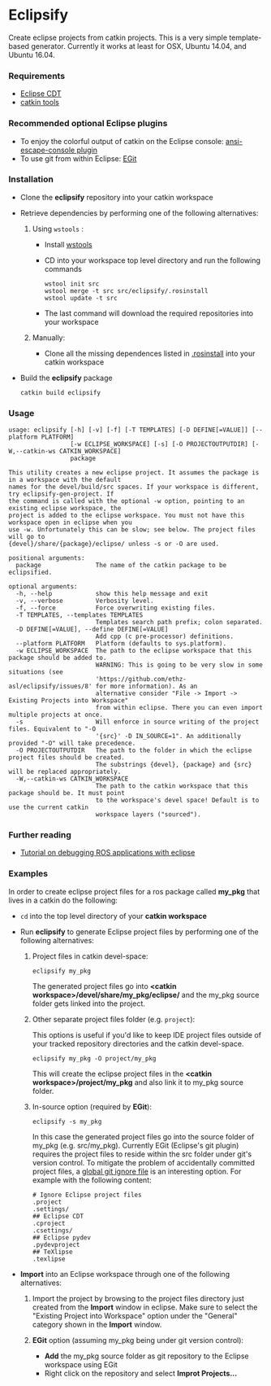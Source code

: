 # Eclipsify
Create eclipse projects from catkin projects. This is a very simple template-based generator. Currently it works at least for OSX, Ubuntu 14.04, and Ubuntu 16.04.


### Requirements
* [Eclipse CDT](https://www.eclipse.org/cdt/)
* [catkin tools](https://catkin-tools.readthedocs.io/)

### Recommended optional Eclipse plugins
* To enjoy the colorful output of catkin on the Eclipse console: [ansi-escape-console plugin](https://marketplace.eclipse.org/content/ansi-escape-console)
* To use git from within Eclipse: [EGit](http://www.eclipse.org/egit/)

### Installation
- Clone the **eclipsify** repository into your catkin workspace

- Retrieve dependencies by performing one of the following alternatives:
  1. Using `wstools` :
      - Install [wstools](http://wiki.ros.org/wstool)
      - CD into your workspace top level directory and run the following commands

          ```
          wstool init src
          wstool merge -t src src/eclipsify/.rosinstall
          wstool update -t src
        ```
      - The last command will download the required repositories into your workspace

  2. Manually:
      - Clone all the missing dependences listed in [.rosinstall](.rosinstall) into your catkin workspace

- Build the **eclipsify** package

  ```
  catkin build eclipsify
  ```

### Usage

```    
usage: eclipsify [-h] [-v] [-f] [-T TEMPLATES] [-D DEFINE[=VALUE]] [--platform PLATFORM]
                 [-w ECLIPSE_WORKSPACE] [-s] [-O PROJECTOUTPUTDIR] [-W,--catkin-ws CATKIN_WORKSPACE]
                 package

This utility creates a new eclipse project. It assumes the package is in a workspace with the default
names for the devel/build/src spaces. If your workspace is different, try eclipsify-gen-project. If
the command is called with the optional -w option, pointing to an existing eclipse workspace, the
project is added to the eclipse workspace. You must not have this workspace open in eclipse when you
use -w. Unfortunately this can be slow; see below. The project files will go to
{devel}/share/{package}/eclipse/ unless -s or -O are used.

positional arguments:
  package               The name of the catkin package to be eclipsified.

optional arguments:
  -h, --help            show this help message and exit
  -v, --verbose         Verbosity level.
  -f, --force           Force overwriting existing files.
  -T TEMPLATES, --templates TEMPLATES
                        Templates search path prefix; colon separated.
  -D DEFINE[=VALUE], --define DEFINE[=VALUE]
                        Add cpp (c pre-processor) definitions.
  --platform PLATFORM   Platform (defaults to sys.platform).
  -w ECLIPSE_WORKSPACE  The path to the eclipse workspace that this package should be added to.
                        WARNING: This is going to be very slow in some situations (see
                        'https://github.com/ethz-asl/eclipsify/issues/8' for more information). As an
                        alternative consider "File -> Import -> Existing Projects into Workspace"
                        from within eclipse. There you can even import multiple projects at once.
  -s                    Will enforce in source writing of the project files. Equivalent to "-O
                        '{src}' -D IN_SOURCE=1". An additionally provided "-O" will take precedence.
  -O PROJECTOUTPUTDIR   The path to the folder in which the eclipse project files should be created.
                        The substrings {devel}, {package} and {src} will be replaced appropriately.
  -W,--catkin-ws CATKIN_WORKSPACE
                        The path to the catkin workspace that this package should be. It must point
                        to the workspace's devel space! Default is to use the current catkin
                        workspace layers ("sourced").
```

### Further reading
* [Tutorial on debugging ROS applications with eclipse](https://github.com/jrgnicho/ros_development_config/blob/master/gdb/README.md)


### Examples
In order to create eclipse project files for a ros package called **my_pkg** that lives in a 
catkin do the following:

- `cd` into the top level directory of your **catkin workspace**

- Run **eclipsify** to generate Eclipse project files by performing one of the following alternatives:
  1. Project files in catkin devel-space:
      ```
      eclipsify my_pkg
      ```
      The generated project files go into **\<catkin workspace>/devel/share/my_pkg/eclipse/** and the my_pkg source folder gets linked into the project.

  2. Other separate project files folder (e.g. `project`):

      This options is useful if you'd like to keep IDE project files outside of your tracked repository directories and the catkin devel-space.
      ```
      eclipsify my_pkg -O project/my_pkg
      ```

      This will create the eclipse project files in the **\<catkin workspace>/project/my_pkg** and also link it to my_pkg source folder.

  3. In-source option (required by **EGit**):
      ```
      eclipsify -s my_pkg
      ```
      In this case the generated project files go into the source folder of my_pkg (e.g. src/my_pkg).
      Currently EGit (Eclipse's git plugin) requires the project files to reside within the src folder under git's version control.
      To mitigate the problem of accidentally committed project files, a [global git ignore file](https://help.github.com/articles/ignoring-files/#create-a-global-gitignore) is an interesting option. 
      For example with the following content:
      ```
      # Ignore Eclipse project files
      .project
      .settings/
      ## Eclipse CDT
      .cproject
      .csettings/
      ## Eclipse pydev
      .pydevproject
      ## TeXlipse
      .texlipse
      ```
- **Import** into an Eclipse workspace through one of the following alternatives:

  1. Import the project by browsing to the project files directory just created from the **Import** window in eclipse.
  Make sure to select the "Existing Project into Workspace" option under the "General" category
  shown in the **Import** window.
  
  2. **EGit** option (assuming my_pkg being under git version control):
      - **Add** the my_pkg source folder as git repository to the Eclipse workspace using EGit
      - Right click on the repository and select **Improt Projects...**
